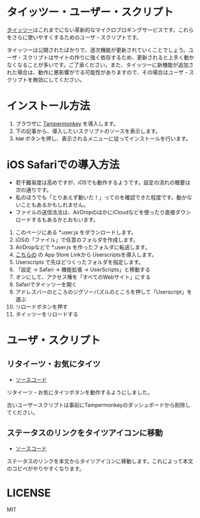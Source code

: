 # タイッツー・ユーザー・スクリプト

[タイッツー](https://taittsuu.com/)はこれまでにない革新的なマイクロブロギングサービスです。これらをさらに使いやすくするためのユーザ・スクリプトです。

タイッツーは公開されたばかりで、逐次機能が更新されていくことでしょう。ユーザ・スクリプトはサイトの作りに強く依存するため、更新されると上手く動かなくなることが多いです。ご了承ください。また、タイッツーに新機能が追加された場合は、動作に悪影響がでる可能性がありますので、その場合はユーザ・スクリプトを無効にしてください。

# インストール方法

1. ブラウザに [Tampermonkey](https://www.tampermonkey.net/) を導入します。
2. 下の記事から、導入したいスクリプトのソースを表示します。
3. `RAW` ボタンを押し、表示されるメニューに従ってインストールを行います。

# iOS Safariでの導入方法

* 若干難易度は高めですが、iOSでも動作するようです。設定の流れの概要は次の通りです。
* 私のほうでも「とりあえず動いた！」ってのを確認できた程度です。動かないこともあるかもしれません。
* ファイルの送信法法は、AirDropのほかにiCloudなどを使ったり直接ダウンロードするもあるかとおもいます。

1. このページにある *.user.js をダウンロードします。
2. iOSの「ファイル」で任意のフォルダを作成します。
3. AirDropなどで *.user.js を作ったフォルダに転送します。
4. [こちらの](https://github.com/quoid/userscripts) の App Store Linkから Userscriptsを導入します。
5. Userscripts で先ほどつくったフォルダを指定します。
6. 「設定 → Safari → 機能拡張 → UserScripts」と移動する
7. オンにして、アクセス権を「すべてのWebサイト」にする
8. Safariでタイッツーを開く
9. アドレスバーのところのジグソーパズルのところを押して「Userscript」を選ぶ
10. リロードボタンを押す
11. タイッツーをリロードする

# ユーザ・スクリプト

## リタイーツ・お気にタイツ

* [ソースコード](./reOkiniTaittsuu.user.js)

リタイーツ・お気にタイツボタンを動作するようにしました。

古いユーザースクリプトは事前にTampermonkeyのダッシュボードから削除してください。

## ステータスのリンクをタイツアイコンに移動

* [ソースコード](./moveStatusLink.user.js)

ステータスのリンクを本文からタイツアイコンに移動します。これによって本文のコピペがやりやすくなります。

# LICENSE

MIT